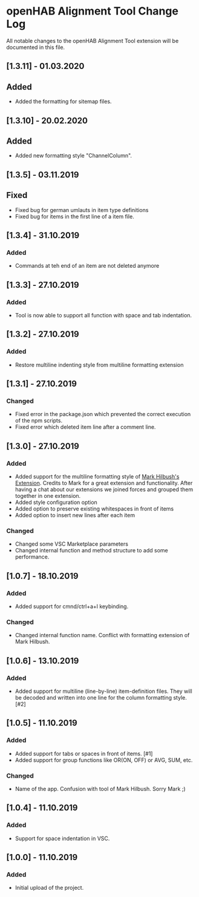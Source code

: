 # openHAB Alignment Tool Change Log

All notable changes to the openHAB Alignment Tool extension will be documented in this file.

## [1.3.11] - 01.03.2020

## Added

-    Added the formatting for sitemap files.

## [1.3.10] - 20.02.2020

## Added

-    Added new formatting style "ChannelColumn".

## [1.3.5] - 03.11.2019

## Fixed

-    Fixed bug for german umlauts in item type definitions
-    Fixed bug for items in the first line of a item file.

## [1.3.4] - 31.10.2019

### Added

-    Commands at teh end of an item are not deleted anymore

## [1.3.3] - 27.10.2019

### Added

-    Tool is now able to support all function with space and tab indentation.

## [1.3.2] - 27.10.2019

### Added

-    Restore multiline indenting style from multiline formatting extension

## [1.3.1] - 27.10.2019

### Changed

-    Fixed error in the package.json which prevented the correct execution of the npm scripts.
-    Fixed error which deleted item line after a comment line.

## [1.3.0] - 27.10.2019

### Added

-    Added support for the multiline formatting style of [Mark Hilbush's Extension](https://github.com/mhilbush/openhab-formatter). Credits to Mark for a great extension and functionality. After having a chat about our extensions we joined forces and grouped them together in one extension.
-    Added style configuration option
-    Added option to preserve existing whitespaces in front of items
-    Added option to insert new lines after each item

### Changed

-    Changed some VSC Marketplace parameters
-    Changed internal function and method structure to add some performance.

## [1.0.7] - 18.10.2019

### Added

-    Added support for cmnd/ctrl+a+l keybinding.

### Changed

-    Changed internal function name. Conflict with formatting extension of Mark Hilbush.

## [1.0.6] - 13.10.2019

### Added

-    Added support for multiline (line-by-line) item-definition files. They will be decoded and written into one line for the column formatting style. [#2]

## [1.0.5] - 11.10.2019

### Added

-    Added support for tabs or spaces in front of items. [#1]
-    Added support for group functions like OR(ON, OFF) or AVG, SUM, etc.

### Changed

-    Name of the app. Confusion with tool of Mark Hilbush. Sorry Mark ;)

## [1.0.4] - 11.10.2019

### Added

-    Support for space indentation in VSC.

## [1.0.0] - 11.10.2019

### Added

-    Initial upload of the project.
